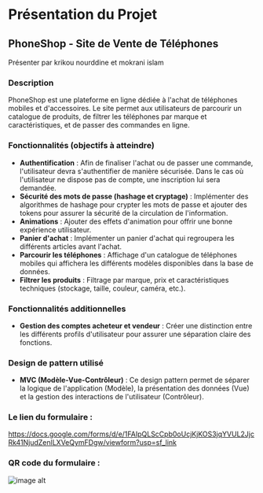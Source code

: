 # Présentation du Projet

## PhoneShop - Site de Vente de Téléphones
Présenter par krikou nourddine et mokrani islam
### Description
PhoneShop est une plateforme en ligne dédiée à l'achat de téléphones mobiles et d'accessoires. Le site permet aux utilisateurs de parcourir un catalogue de produits, de filtrer les téléphones par marque et caractéristiques, et de passer des commandes en ligne.

### Fonctionnalités (objectifs à atteindre)
- **Authentification** : Afin de finaliser l'achat ou de passer une commande, l'utilisateur devra s'authentifier de manière sécurisée. Dans le cas où l'utilisateur ne dispose pas de compte, une inscription lui sera demandée.
- **Sécurité des mots de passe (hashage et cryptage)** : Implémenter des algorithmes de hashage pour crypter les mots de passe et ajouter des tokens pour assurer la sécurité de la circulation de l'information.
- **Animations** : Ajouter des effets d'animation pour offrir une bonne expérience utilisateur.
- **Panier d'achat** : Implémenter un panier d'achat qui regroupera les différents articles avant l'achat.
- **Parcourir les téléphones** : Affichage d'un catalogue de téléphones mobiles qui affichera les différents modèles disponibles dans la base de données.
- **Filtrer les produits** : Filtrage par marque, prix et caractéristiques techniques (stockage, taille, couleur, caméra, etc.).

### Fonctionnalités additionnelles
- **Gestion des comptes acheteur et vendeur** : Créer une distinction entre les différents profils d'utilisateur pour assurer une séparation claire des fonctions.

### Design de pattern utilisé
- **MVC (Modèle-Vue-Contrôleur)** : Ce design pattern permet de séparer la logique de l'application (Modèle), la présentation des données (Vue) et la gestion des interactions de l'utilisateur (Contrôleur).
### Le lien du formulaire :

https://docs.google.com/forms/d/e/1FAIpQLScCpb0oUcjKjKOS3jqYVUL2JjcRk41NjudZenlLXVeQymFDgw/viewform?usp=sf_link

 ### QR code du formulaire :

 ![image alt](https://github.com/mokrani-islam/dsqdsq/blob/a05b8bfe64aa23514f2852c2d19e7daf0a5d1e05/Untitled.png)
